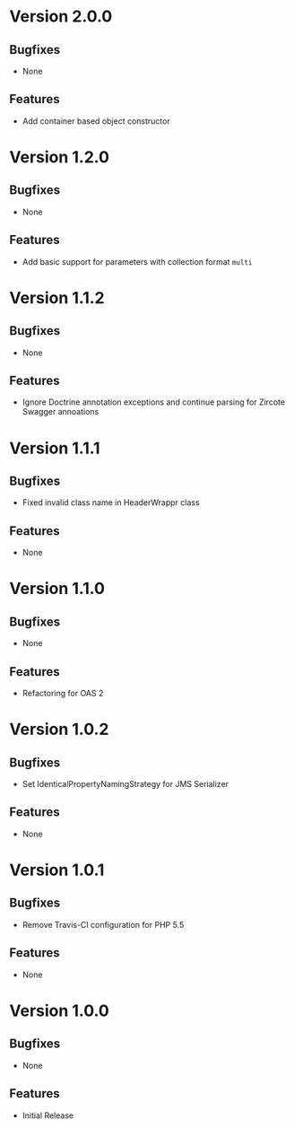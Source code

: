 # Version 2.0.0

## Bugfixes

* None

## Features

* Add container based object constructor

# Version 1.2.0

## Bugfixes

* None

## Features

* Add basic support for parameters with collection format `multi`

# Version 1.1.2

## Bugfixes

* None

## Features

* Ignore Doctrine annotation exceptions and continue parsing for Zircote Swagger annoations

# Version 1.1.1

## Bugfixes

* Fixed invalid class name in HeaderWrappr class

## Features

* None

# Version 1.1.0

## Bugfixes

* None

## Features

* Refactoring for OAS 2

# Version 1.0.2

## Bugfixes

* Set IdenticalPropertyNamingStrategy for JMS Serializer

## Features

* None

# Version 1.0.1

## Bugfixes

* Remove Travis-CI configuration for PHP 5.5

## Features

* None

# Version 1.0.0

## Bugfixes

* None

## Features

* Initial Release
